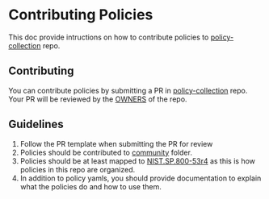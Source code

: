 # Contributing Policies
This doc provide intructions on how to contribute policies to [policy-collection](https://github.com/open-cluster-management/policy-collection) repo.

## Contributing
You can contribute policies by submitting a PR in [policy-collection](https://github.com/open-cluster-management/policy-collection) repo. Your PR will be reviewed by the [OWNERS](../OWNERS) of the repo.

## Guidelines
1. Follow the PR template when submitting the PR for review
1. Policies should be contributed to [community](../policies/community) folder.
1. Policies should be at least mapped to [NIST.SP.800-53r4](https://nvlpubs.nist.gov/nistpubs/SpecialPublications/NIST.SP.800-53r4.pdf) as this is how policies in this repo are organized. 
1. In addition to policy yamls, you should provide documentation to explain what the policies do and how to use them.